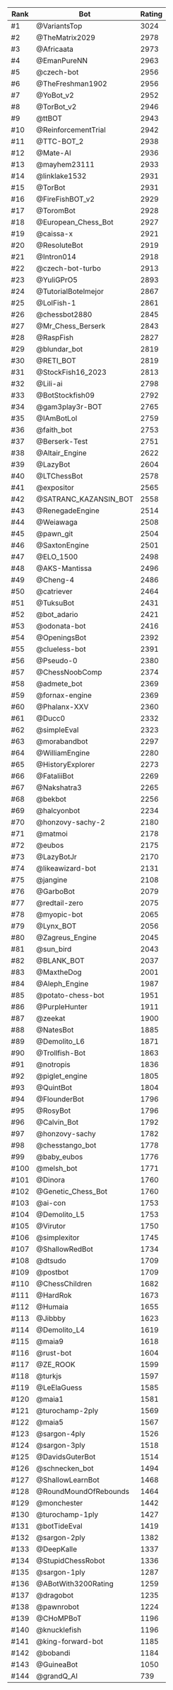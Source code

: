 Rank|Bot|Rating
---|---|---
#1|@VariantsTop|3024
#2|@TheMatrix2029|2978
#3|@Africaata|2973
#4|@EmanPureNN|2963
#5|@czech-bot|2956
#6|@TheFreshman1902|2956
#7|@YoBot_v2|2952
#8|@TorBot_v2|2946
#9|@ttBOT|2943
#10|@ReinforcementTrial|2942
#11|@TTC-BOT_2|2938
#12|@Mate-AI|2936
#13|@mayhem23111|2933
#14|@linklake1532|2931
#15|@TorBot|2931
#16|@FireFishBOT_v2|2929
#17|@ToromBot|2928
#18|@European_Chess_Bot|2927
#19|@caissa-x|2921
#20|@ResoluteBot|2919
#21|@Intron014|2918
#22|@czech-bot-turbo|2913
#23|@YuliGPrO5|2893
#24|@TutorialBotelmejor|2867
#25|@LolFish-1|2861
#26|@chessbot2880|2845
#27|@Mr_Chess_Berserk|2843
#28|@RaspFish|2827
#29|@blundar_bot|2819
#30|@RETI_BOT|2819
#31|@StockFish16_2023|2813
#32|@Lili-ai|2798
#33|@BotStockfish09|2792
#34|@gam3play3r-BOT|2765
#35|@IAmBotLol|2759
#36|@faith_bot|2753
#37|@Berserk-Test|2751
#38|@Altair_Engine|2622
#39|@LazyBot|2604
#40|@LTChessBot|2578
#41|@expositor|2565
#42|@SATRANC_KAZANSIN_BOT|2558
#43|@RenegadeEngine|2514
#44|@Weiawaga|2508
#45|@pawn_git|2504
#46|@SaxtonEngine|2501
#47|@ELO_1500|2498
#48|@AKS-Mantissa|2496
#49|@Cheng-4|2486
#50|@catriever|2464
#51|@TuksuBot|2431
#52|@bot_adario|2421
#53|@odonata-bot|2416
#54|@OpeningsBot|2392
#55|@clueless-bot|2391
#56|@Pseudo-0|2380
#57|@ChessNoobComp|2374
#58|@admete_bot|2369
#59|@fornax-engine|2369
#60|@Phalanx-XXV|2360
#61|@Ducc0|2332
#62|@simpleEval|2323
#63|@morabandbot|2297
#64|@WilliamEngine|2280
#65|@HistoryExplorer|2273
#66|@FataliiBot|2269
#67|@Nakshatra3|2265
#68|@bekbot|2256
#69|@halcyonbot|2234
#70|@honzovy-sachy-2|2180
#71|@matmoi|2178
#72|@eubos|2175
#73|@LazyBotJr|2170
#74|@likeawizard-bot|2131
#75|@jangine|2108
#76|@GarboBot|2079
#77|@redtail-zero|2075
#78|@myopic-bot|2065
#79|@Lynx_BOT|2056
#80|@Zagreus_Engine|2045
#81|@sun_bird|2043
#82|@BLANK_BOT|2037
#83|@MaxtheDog|2001
#84|@Aleph_Engine|1987
#85|@potato-chess-bot|1951
#86|@PurpleHunter|1911
#87|@zeekat|1900
#88|@NatesBot|1885
#89|@Demolito_L6|1871
#90|@Trollfish-Bot|1863
#91|@notropis|1836
#92|@piglet_engine|1805
#93|@QuintBot|1804
#94|@FlounderBot|1796
#95|@RosyBot|1796
#96|@Calvin_Bot|1792
#97|@honzovy-sachy|1782
#98|@chesstango_bot|1778
#99|@baby_eubos|1776
#100|@melsh_bot|1771
#101|@Dinora|1760
#102|@Genetic_Chess_Bot|1760
#103|@ai-con|1753
#104|@Demolito_L5|1753
#105|@Virutor|1750
#106|@simplexitor|1745
#107|@ShallowRedBot|1734
#108|@dtsudo|1709
#109|@postbot|1709
#110|@ChessChildren|1682
#111|@HardRok|1673
#112|@Humaia|1655
#113|@Jibbby|1623
#114|@Demolito_L4|1619
#115|@maia9|1618
#116|@rust-bot|1604
#117|@ZE_ROOK|1599
#118|@turkjs|1597
#119|@LeElaGuess|1585
#120|@maia1|1581
#121|@turochamp-2ply|1569
#122|@maia5|1567
#123|@sargon-4ply|1526
#124|@sargon-3ply|1518
#125|@DavidsGuterBot|1514
#126|@schnecken_bot|1494
#127|@ShallowLearnBot|1468
#128|@RoundMoundOfRebounds|1464
#129|@monchester|1442
#130|@turochamp-1ply|1427
#131|@botTideEval|1419
#132|@sargon-2ply|1382
#133|@DeepKalle|1337
#134|@StupidChessRobot|1336
#135|@sargon-1ply|1287
#136|@ABotWith3200Rating|1259
#137|@dragobot|1235
#138|@pawnrobot|1224
#139|@CHoMPBoT|1196
#140|@knucklefish|1196
#141|@king-forward-bot|1185
#142|@bobandi|1184
#143|@GuineaBot|1050
#144|@grandQ_AI|739

